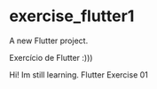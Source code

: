 # exercise_flutter1

A new Flutter project.

Exercício de Flutter :)))

Hi! Im still learning. Flutter Exercise 01